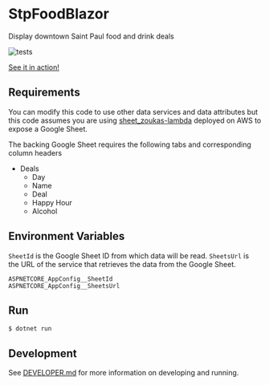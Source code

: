 # StpFoodBlazor
Display downtown Saint Paul food and drink deals

![tests](https://github.com/eebbesen/StpFoodBlazor/actions/workflows/test.yml/badge.svg)

[See it in action!](stpfoodblazor-d3f0aqbuf5bxfugt.centralus-01.azurewebsites.net)

## Requirements

You can modify this code to use other data services and data attributes but this code assumes you are using [sheet_zoukas-lambda](https://github.com/eebbesen/sheet_zoukas-lambda/) deployed on AWS to expose a Google Sheet.

The backing Google Sheet requires the following tabs and corresponding column headers
* Deals
    * Day
    * Name
    * Deal
    * Happy Hour
    * Alcohol

## Environment Variables
`SheetId` is the Google Sheet ID from which data will be read. `SheetsUrl` is the URL of the service that retrieves the data from the Google Sheet.

    ASPNETCORE_AppConfig__SheetId
    ASPNETCORE_AppConfig__SheetsUrl

## Run

    $ dotnet run

## Development

See [DEVELOPER.md](DEVELOPER.md) for more information on developing and running.
